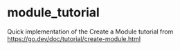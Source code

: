 # module_tutorial
Quick implementation of the Create a Module tutorial from https://go.dev/doc/tutorial/create-module.html
